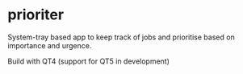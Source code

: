 # prioriter
System-tray based app to keep track of jobs and prioritise based on importance and urgence.

Build with QT4 (support for QT5 in development)
